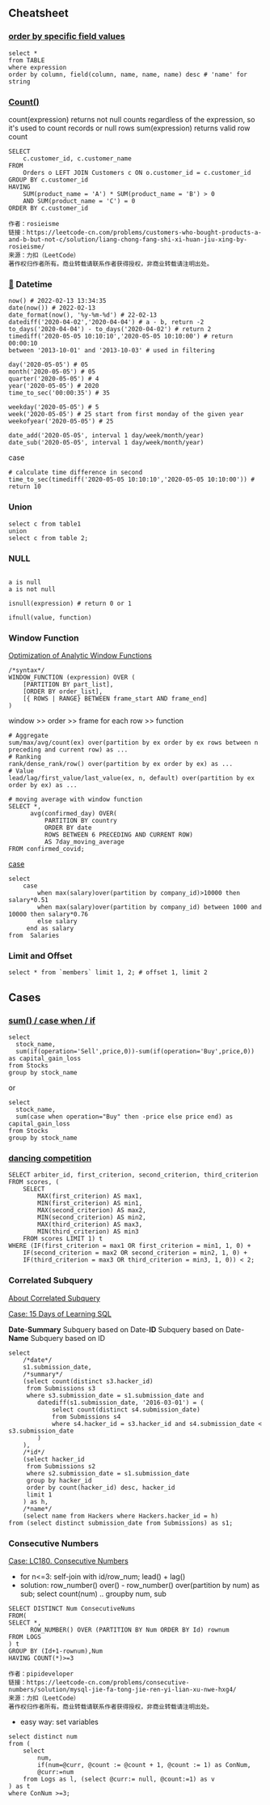 ## Cheatsheet

### [order by specific field values](https://github.com/waqar3/CodeSignal-Databases/blob/86ed893c93dccd8f954f696978302acd4c56e51e/10-mischievousNephews/mischievousNephews.sql)
```mysql
select *
from TABLE
where expression
order by column, field(column, name, name, name) desc # 'name' for string
```

### [Count()](https://www.cnblogs.com/zhuchenglin/p/12077989.html)
count(expression) returns not null counts regardless of the expression, so it's used to count records or null rows
sum(expression) returns valid row count
```mysql
SELECT
    c.customer_id, c.customer_name
FROM
    Orders o LEFT JOIN Customers c ON o.customer_id = c.customer_id
GROUP BY c.customer_id
HAVING
    SUM(product_name = 'A') * SUM(product_name = 'B') > 0
    AND SUM(product_name = 'C') = 0
ORDER BY c.customer_id

作者：rosieisme
链接：https://leetcode-cn.com/problems/customers-who-bought-products-a-and-b-but-not-c/solution/liang-chong-fang-shi-xi-huan-jiu-xing-by-rosieisme/
来源：力扣（LeetCode）
著作权归作者所有。商业转载请联系作者获得授权，非商业转载请注明出处。
```

### [🔗](https://www.mysqltutorial.org/mysql-date/) Datetime
```mysql
now() # 2022-02-13 13:34:35
date(now()) # 2022-02-13
date_format(now(), '%y-%m-%d') # 22-02-13
datediff('2020-04-02','2020-04-04') # a - b, return -2
to_days('2020-04-04') - to_days('2020-04-02') # return 2
timediff('2020-05-05 10:10:10','2020-05-05 10:10:00') # return 00:00:10
between '2013-10-01' and '2013-10-03' # used in filtering

day('2020-05-05') # 05
month('2020-05-05') # 05
quarter('2020-05-05') # 4
year('2020-05-05') # 2020
time_to_sec('00:00:35') # 35

weekday('2020-05-05') # 5 
week('2020-05-05') # 25 start from first monday of the given year
weekofyear('2020-05-05') # 25

date_add('2020-05-05', interval 1 day/week/month/year)
date_sub('2020-05-05', interval 1 day/week/month/year)
```
case
```mysql
# calculate time difference in second
time_to_sec(timediff('2020-05-05 10:10:10','2020-05-05 10:10:00')) # return 10
```

### Union
```mysql
select c from table1
union
select c from table 2;
```
### NULL
```mysql

a is null
a is not null

isnull(expression) # return 0 or 1

ifnull(value, function)
```

### Window Function
[Optimization of Analytic Window Functions](https://ericfu.me/sql-window-function/)
```mysql
/*syntax*/
WINDOW_FUNCTION (expression) OVER (
    [PARTITION BY part_list],
    [ORDER BY order_list],
    [{ ROWS | RANGE} BETWEEN frame_start AND frame_end]
)
```
window >> order >> frame for each row >> function
```mysql
# Aggregate
sum/max/avg/count(ex) over(partition by ex order by ex rows between n preceding and current row) as ...
# Ranking
rank/dense_rank/row() over(partition by ex order by ex) as ...
# Value
lead/lag/first_value/last_value(ex, n, default) over(partition by ex order by ex) as ...
```
```mysql
# moving average with window function
SELECT *,
      avg(confirmed_day) OVER(
          PARTITION BY country
          ORDER BY date
          ROWS BETWEEN 6 PRECEDING AND CURRENT ROW)
          AS 7day_moving_average
FROM confirmed_covid;
```

[case](https://leetcode-cn.com/problems/calculate-salaries/solution/xiao-bai-si-lu-zhi-jie-qiu-chu-lai-jiu-x-0xlg/)
```mysql
select
    case 
        when max(salary)over(partition by company_id)>10000 then salary*0.51
        when max(salary)over(partition by company_id) between 1000 and 10000 then salary*0.76
        else salary 
     end as salary
from  Salaries
```

### Limit and Offset
```mysql
select * from `members` limit 1, 2; # offset 1, limit 2
```
## Cases
### [sum() / case when / if](https://leetcode-cn.com/problems/capital-gainloss/)
```mysql
select 
  stock_name, 
  sum(if(operation='Sell',price,0))-sum(if(operation='Buy',price,0)) as capital_gain_loss 
from Stocks
group by stock_name
```
or
```mysql
select  
  stock_name, 
  sum(case when operation="Buy" then -price else price end) as capital_gain_loss
from Stocks 
group by stock_name
```
### [dancing competition](https://wachino.github.io/codefights/codefights-arcade/codefights-arcade-databases/63_dancingCompetition/README.html)
```mysql
SELECT arbiter_id, first_criterion, second_criterion, third_criterion
FROM scores, (
    SELECT 
        MAX(first_criterion) AS max1,
        MIN(first_criterion) AS min1,
        MAX(second_criterion) AS max2,
        MIN(second_criterion) AS min2,
        MAX(third_criterion) AS max3,
        MIN(third_criterion) AS min3
    FROM scores LIMIT 1) t
WHERE (IF(first_criterion = max1 OR first_criterion = min1, 1, 0) + 
    IF(second_criterion = max2 OR second_criterion = min2, 1, 0) + 
    IF(third_criterion = max3 OR third_criterion = min3, 1, 0)) < 2;
```
### Correlated Subquery
[About Correlated Subquery](https://ericfu.me/subquery-optimization/)

[Case: 15 Days of Learning SQL](https://www.hackerrank.com/challenges/15-days-of-learning-sql/problem)

**Date**-**Summary** Subquery based on Date-**ID** Subquery based on Date-**Name** Subquery based on ID
```mysql
select
    /*date*/
    s1.submission_date, 
    /*summary*/
    (select count(distinct s3.hacker_id)
     from Submissions s3
     where s3.submission_date = s1.submission_date and 
        datediff(s1.submission_date, '2016-03-01') = (
            select count(distinct s4.submission_date)
            from Submissions s4
            where s4.hacker_id = s3.hacker_id and s4.submission_date < s3.submission_date
        )
    ),
    /*id*/
    (select hacker_id
     from Submissions s2
     where s2.submission_date = s1.submission_date
     group by hacker_id
     order by count(hacker_id) desc, hacker_id
     limit 1
    ) as h,
    /*name*/
    (select name from Hackers where Hackers.hacker_id = h)
from (select distinct submission_date from Submissions) as s1;
```

### Consecutive Numbers
[Case: LC180. Consecutive Numbers](https://leetcode-cn.com/problems/consecutive-numbers/)
- for n<=3: self-join with id/row_num; lead() + lag()
- solution: row_number() over() - row_number() over(partition by num) as sub; select count(num) .. groupby num, sub
```mysql
SELECT DISTINCT Num ConsecutiveNums
FROM(
SELECT *,
      ROW_NUMBER() OVER (PARTITION BY Num ORDER BY Id) rownum
FROM LOGS
) t
GROUP BY (Id+1-rownum),Num 
HAVING COUNT(*)>=3

作者：pipideveloper
链接：https://leetcode-cn.com/problems/consecutive-numbers/solution/mysql-jie-fa-tong-jie-ren-yi-lian-xu-nwe-hxg4/
来源：力扣（LeetCode）
著作权归作者所有。商业转载请联系作者获得授权，非商业转载请注明出处。
```
- easy way: set variables
```mysql
select distinct num
from (
    select
        num,
        if(num=@curr, @count := @count + 1, @count := 1) as ConNum,
        @curr:=num
    from Logs as l, (select @curr:= null, @count:=1) as v
) as t
where ConNum >=3;
```
